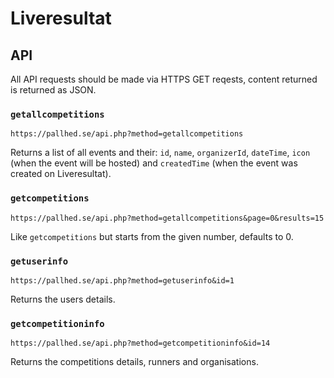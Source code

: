 # Liveresultat

## API
All API requests should be made via HTTPS GET reqests, content returned is returned as JSON.

### ``getallcompetitions``
``https://pallhed.se/api.php?method=getallcompetitions``

Returns a list of all events and their: ``id``, ``name``, ``organizerId``, ``dateTime``, ``icon`` (when the event will be hosted) and ``createdTime`` (when the event was created on Liveresultat).

### ``getcompetitions``
``https://pallhed.se/api.php?method=getallcompetitions&page=0&results=15``

Like ``getcompetitions`` but starts from the given number, defaults to 0.

### ``getuserinfo``
``https://pallhed.se/api.php?method=getuserinfo&id=1``

Returns the users details.

### ``getcompetitioninfo``
``https://pallhed.se/api.php?method=getcompetitioninfo&id=14``

Returns the competitions details, runners and organisations.
